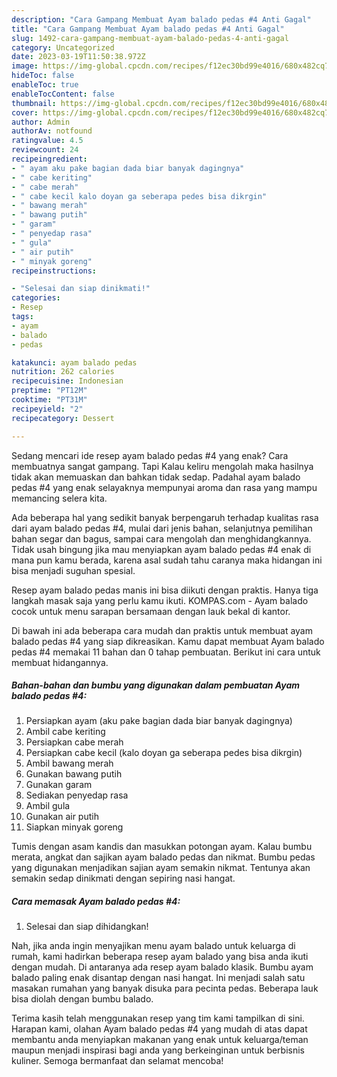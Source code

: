 ```yaml
---
description: "Cara Gampang Membuat Ayam balado pedas #4 Anti Gagal"
title: "Cara Gampang Membuat Ayam balado pedas #4 Anti Gagal"
slug: 1492-cara-gampang-membuat-ayam-balado-pedas-4-anti-gagal
category: Uncategorized
date: 2023-03-19T11:50:38.972Z
image: https://img-global.cpcdn.com/recipes/f12ec30bd99e4016/680x482cq70/ayam-balado-pedas-4-foto-resep-utama.jpg
hideToc: false
enableToc: true
enableTocContent: false
thumbnail: https://img-global.cpcdn.com/recipes/f12ec30bd99e4016/680x482cq70/ayam-balado-pedas-4-foto-resep-utama.jpg
cover: https://img-global.cpcdn.com/recipes/f12ec30bd99e4016/680x482cq70/ayam-balado-pedas-4-foto-resep-utama.jpg
author: Admin
authorAv: notfound
ratingvalue: 4.5
reviewcount: 24
recipeingredient:
- " ayam aku pake bagian dada biar banyak dagingnya"
- " cabe keriting"
- " cabe merah"
- " cabe kecil kalo doyan ga seberapa pedes bisa dikrgin"
- " bawang merah"
- " bawang putih"
- " garam"
- " penyedap rasa"
- " gula"
- " air putih"
- " minyak goreng"
recipeinstructions:

- "Selesai dan siap dinikmati!"
categories:
- Resep
tags:
- ayam
- balado
- pedas

katakunci: ayam balado pedas 
nutrition: 262 calories
recipecuisine: Indonesian
preptime: "PT12M"
cooktime: "PT31M"
recipeyield: "2"
recipecategory: Dessert

---
```



Sedang mencari ide resep ayam balado pedas #4 yang enak? Cara membuatnya sangat gampang. Tapi Kalau keliru mengolah maka hasilnya tidak akan memuaskan dan bahkan tidak sedap. Padahal ayam balado pedas #4 yang enak selayaknya mempunyai aroma dan rasa yang mampu memancing selera kita.


Ada beberapa hal yang sedikit banyak berpengaruh terhadap kualitas rasa dari ayam balado pedas #4, mulai dari jenis bahan, selanjutnya pemilihan bahan segar dan bagus, sampai cara mengolah dan menghidangkannya. Tidak usah bingung jika mau menyiapkan ayam balado pedas #4 enak di mana pun kamu berada, karena asal sudah tahu caranya maka hidangan ini bisa menjadi suguhan spesial.

Resep ayam balado pedas manis ini bisa diikuti dengan praktis. Hanya tiga langkah masak saja yang perlu kamu ikuti. KOMPAS.com - Ayam balado cocok untuk menu sarapan bersamaan dengan lauk bekal di kantor.


Di bawah ini ada beberapa cara mudah dan praktis untuk membuat ayam balado pedas #4 yang siap dikreasikan. Kamu dapat membuat Ayam balado pedas #4 memakai 11 bahan dan 0 tahap pembuatan. Berikut ini cara untuk membuat hidangannya.

<!--inarticleads1-->

##### Bahan-bahan dan bumbu yang digunakan dalam pembuatan Ayam balado pedas #4:

1. Persiapkan  ayam (aku pake bagian dada biar banyak dagingnya)
1. Ambil  cabe keriting
1. Persiapkan  cabe merah
1. Persiapkan  cabe kecil (kalo doyan ga seberapa pedes bisa dikrgin)
1. Ambil  bawang merah
1. Gunakan  bawang putih
1. Gunakan  garam
1. Sediakan  penyedap rasa
1. Ambil  gula
1. Gunakan  air putih
1. Siapkan  minyak goreng


Tumis dengan asam kandis dan masukkan potongan ayam. Kalau bumbu merata, angkat dan sajikan ayam balado pedas dan nikmat. Bumbu pedas yang digunakan menjadikan sajian ayam semakin nikmat. Tentunya akan semakin sedap dinikmati dengan sepiring nasi hangat. 

<!--inarticleads2-->

##### Cara memasak Ayam balado pedas #4:


1. Selesai dan siap dihidangkan!

Nah, jika anda ingin menyajikan menu ayam balado untuk keluarga di rumah, kami hadirkan beberapa resep ayam balado yang bisa anda ikuti dengan mudah. Di antaranya ada resep ayam balado klasik. Bumbu ayam balado paling enak disantap dengan nasi hangat. Ini menjadi salah satu masakan rumahan yang banyak disuka para pecinta pedas. Beberapa lauk bisa diolah dengan bumbu balado. 

Terima kasih telah menggunakan resep yang tim kami tampilkan di sini. Harapan kami, olahan Ayam balado pedas #4 yang mudah di atas dapat membantu anda menyiapkan makanan yang enak untuk keluarga/teman maupun menjadi inspirasi bagi anda yang berkeinginan untuk berbisnis kuliner. Semoga bermanfaat dan selamat mencoba!

